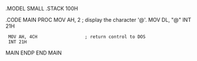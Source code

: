  .MODEL SMALL
 .STACK 100H

 .CODE
   MAIN PROC
     MOV AH, 2                    ; display the character \'@\'.
     MOV DL, \"@\"
     INT 21H

     MOV AH, 4CH                  ; return control to DOS
     INT 21H
   MAIN ENDP
 END MAIN
